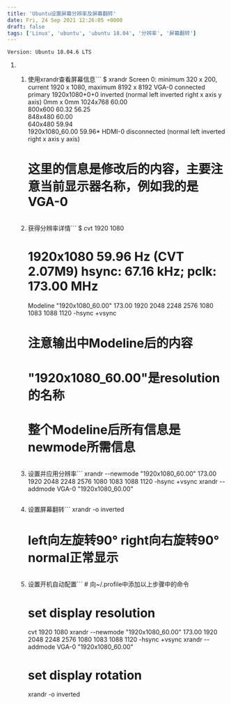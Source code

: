 ```yaml
---
title: 'Ubuntu设置屏幕分辨率及屏幕翻转'
date: Fri, 24 Sep 2021 12:26:05 +0000
draft: false
tags: ['Linux', 'ubuntu', 'ubuntu 18.04', '分辨率', '屏幕翻转']
---
```


`Version: Ubuntu 18.04.6 LTS`

1.  1.  使用xrandr查看屏幕信息```
        $ xrandr
        Screen 0: minimum 320 x 200, current 1920 x 1080, maximum 8192 x 8192
        VGA-0 connected primary 1920x1080+0+0 inverted (normal left inverted right x axis y axis) 0mm x 0mm
           1024x768      60.00  
           800x600       60.32    56.25  
           848x480       60.00  
           640x480       59.94  
           1920x1080\_60.00  59.96\* 
        HDMI-0 disconnected (normal left inverted right x axis y axis)
        # 这里的信息是修改后的内容，主要注意当前显示器名称，例如我的是VGA-0
        ```
    2.  获得分辨率详情```
        $ cvt 1920 1080
        # 1920x1080 59.96 Hz (CVT 2.07M9) hsync: 67.16 kHz; pclk: 173.00 MHz
        Modeline "1920x1080\_60.00"  173.00  1920 2048 2248 2576  1080 1083 1088 1120 -hsync +vsync
        
        # 注意输出中Modeline后的内容
        # "1920x1080\_60.00"是resolution的名称
        # 整个Modeline后所有信息是newmode所需信息
        
        ```
    3.  设置并应用分辨率```
        xrandr --newmode "1920x1080\_60.00"  173.00  1920 2048 2248 2576  1080 1083 1088 1120 -hsync +vsync
        xrandr --addmode VGA-0 "1920x1080\_60.00"
        ```
    4.  设置屏幕翻转```
        xrandr -o inverted
        # left向左旋转90° right向右旋转90° normal正常显示
        ```
    5.  设置开机自动配置```
        \# 向~/.profile中添加以上步骤中的命令
        # set display resolution
        cvt 1920 1080
        xrandr --newmode "1920x1080\_60.00"  173.00  1920 2048 2248 2576  1080 1083 1088 1120 -hsync +vsync
        xrandr --addmode VGA-0 "1920x1080\_60.00"
        # set display rotation
        xrandr -o inverted
        ```
